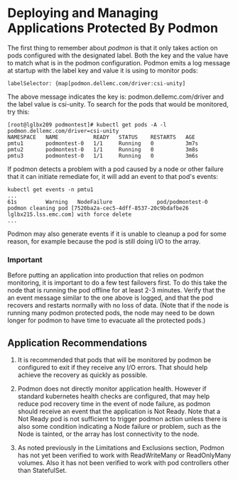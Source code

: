 <!--
Copyright (c) 2021 Dell Inc., or its subsidiaries. All Rights Reserved.

Licensed under the Apache License, Version 2.0 (the "License");
you may not use this file except in compliance with the License.
You may obtain a copy of the License at

    http://www.apache.org/licenses/LICENSE-2.0
-->

# Deploying and Managing Applications Protected By Podmon

 The first thing to remember about _podmon_ is that it only takes action on pods configured with the designated label. Both the key and the value have to match what is in the podmon configuration. Podmon emits a log message at startup with the label key and value it is using to monitor pods:

 ```
 labelSelector: {map[podmon.dellemc.com/driver:csi-unity]
 ```
 The above message indicates the key is: podmon.dellemc.com/driver and the label value is csi-unity. To search for the pods that would be monitored, try this:
 ```
[root@lglbx209 podmontest]# kubectl get pods -A -l podmon.dellemc.com/driver=csi-unity
NAMESPACE   NAME           READY   STATUS    RESTARTS   AGE
pmtu1       podmontest-0   1/1     Running   0          3m7s
pmtu2       podmontest-0   1/1     Running   0          3m8s
pmtu3       podmontest-0   1/1     Running   0          3m6s
 ```

 If podmon detects a problem with a pod caused by a node or other failure that it can initiate remediate for, it will add an event to that pod's events:
 ```
 kubectl get events -n pmtu1
 ...
 61s         Warning   NodeFailure              pod/podmontest-0              podmon cleaning pod [7520ba2a-cec5-4dff-8537-20c9bdafbe26 lglbx215.lss.emc.com] with force delete
...
 ```

 Podmon may also generate events if it is unable to cleanup a pod for some reason, for example because the pod is still doing I/O to the array.

 ### Important
 Before putting an application into production that relies on podmon monitoring, it is important to do a few test failovers first. To do this take the node that is running the pod offline for at least 2-3 minutes. Verify that the an event message similar to the one above is logged, and that the pod recovers and restarts normally with no loss of data. (Note that if the node is running many podmon protected pods, the node may need to be down longer for podmon to have time to evacuate all the protected pods.)

 ## Application Recommendations

 1. It is recommended that pods that will be monitored by podmon be configured to exit if they receive any I/O errors. That should help achieve the recovery as quickly as possible.

 2. Podmon does not directly monitor application health. However if standard kubernetes health checks are configured, that may help reduce pod recovery time in the event of node failure, as podmon should receive an event that the application is Not Ready. Note that a Not Ready pod is not sufficient to trigger podmon action unless there is also some condition indicating a Node failure or problem, such as the Node is tainted, or the array has lost connectivity to the node.

 3. As noted previously in the Limitations and Exclusions section, Podmon has not yet been verified to work with ReadWriteMany or ReadOnlyMany volumes. Also it has not been verified to work with pod controllers other than StatefulSet.